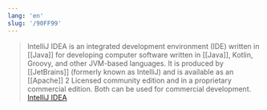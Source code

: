 ```yaml
---
lang: 'en'
slug: '/90FF99'
---
```


> IntelliJ IDEA is an integrated development environment (IDE) written in [[Java]] for developing computer software written in [[Java]], Kotlin, Groovy, and other JVM-based languages. It is produced by [[JetBrains]] (formerly known as IntelliJ) and is available as an [[Apache]] 2 Licensed community edition and in a proprietary commercial edition. Both can be used for commercial development. [IntelliJ IDEA](https://en.wikipedia.org/wiki/IntelliJ_IDEA)
